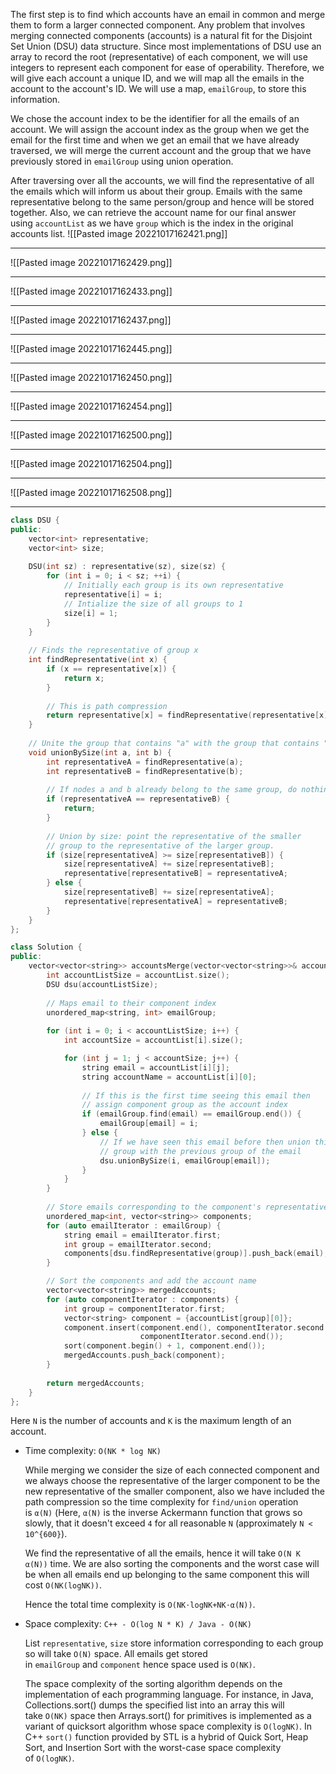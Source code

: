 The first step is to find which accounts have an email in common and merge them to form a larger connected component. Any problem that involves merging connected components (accounts) is a natural fit for the Disjoint Set Union (DSU) data structure. Since most implementations of DSU use an array to record the root (representative) of each component, we will use integers to represent each component for ease of operability. Therefore, we will give each account a unique ID, and we will map all the emails in the account to the account's ID. We will use a map, `emailGroup`, to store this information.

We chose the account index to be the identifier for all the emails of an account. We will assign the account index as the group when we get the email for the first time and when we get an email that we have already traversed, we will merge the current account and the group that we have previously stored in `emailGroup` using union operation.

After traversing over all the accounts, we will find the representative of all the emails which will inform us about their group. Emails with the same representative belong to the same person/group and hence will be stored together. Also, we can retrieve the account name for our final answer using `accountList` as we have `group` which is the index in the original accounts list.
![[Pasted image 20221017162421.png]]

<hr/>

![[Pasted image 20221017162429.png]]
<hr/>

![[Pasted image 20221017162433.png]]

<hr/>

![[Pasted image 20221017162437.png]]

<hr/>

![[Pasted image 20221017162445.png]]<hr/>

![[Pasted image 20221017162450.png]]
<hr/>

![[Pasted image 20221017162454.png]]
<hr/>

![[Pasted image 20221017162500.png]]
<hr/>

![[Pasted image 20221017162504.png]]
<hr/>

![[Pasted image 20221017162508.png]]<hr/>

```cpp
class DSU {
public:
    vector<int> representative;
    vector<int> size;
    
    DSU(int sz) : representative(sz), size(sz) {
        for (int i = 0; i < sz; ++i) {
            // Initially each group is its own representative
            representative[i] = i;
            // Intialize the size of all groups to 1
            size[i] = 1;
        }
    }
    
    // Finds the representative of group x
    int findRepresentative(int x) {
        if (x == representative[x]) {
            return x;
        }
        
        // This is path compression
        return representative[x] = findRepresentative(representative[x]);
    }
    
    // Unite the group that contains "a" with the group that contains "b"
    void unionBySize(int a, int b) {
        int representativeA = findRepresentative(a);
        int representativeB = findRepresentative(b);
        
        // If nodes a and b already belong to the same group, do nothing.
        if (representativeA == representativeB) {
            return;
        }
        
        // Union by size: point the representative of the smaller
        // group to the representative of the larger group.
        if (size[representativeA] >= size[representativeB]) {
            size[representativeA] += size[representativeB];
            representative[representativeB] = representativeA;
        } else {
            size[representativeB] += size[representativeA];
            representative[representativeA] = representativeB;
        }
    }
};

class Solution {
public:
    vector<vector<string>> accountsMerge(vector<vector<string>>& accountList) {
        int accountListSize = accountList.size();
        DSU dsu(accountListSize);
        
        // Maps email to their component index
        unordered_map<string, int> emailGroup;
        
        for (int i = 0; i < accountListSize; i++) {
            int accountSize = accountList[i].size();

            for (int j = 1; j < accountSize; j++) {
                string email = accountList[i][j];
                string accountName = accountList[i][0];
                
                // If this is the first time seeing this email then
                // assign component group as the account index
                if (emailGroup.find(email) == emailGroup.end()) {
                    emailGroup[email] = i;
                } else {
                    // If we have seen this email before then union this
                    // group with the previous group of the email
                    dsu.unionBySize(i, emailGroup[email]);
                }
            }
        }
    
        // Store emails corresponding to the component's representative
        unordered_map<int, vector<string>> components;
        for (auto emailIterator : emailGroup) {
            string email = emailIterator.first;
            int group = emailIterator.second;
            components[dsu.findRepresentative(group)].push_back(email);
        }

        // Sort the components and add the account name
        vector<vector<string>> mergedAccounts;
        for (auto componentIterator : components) {
            int group = componentIterator.first;
            vector<string> component = {accountList[group][0]};
            component.insert(component.end(), componentIterator.second.begin(), 
                             componentIterator.second.end());
            sort(component.begin() + 1, component.end());
            mergedAccounts.push_back(component);
        }
        
        return mergedAccounts;
    }
};
```

Here `N` is the number of accounts and `K` is the maximum length of an account.

-   Time complexity: `O(NK * log NK)`
    
    While merging we consider the size of each connected component and we always choose the representative of the larger component to be the new representative of the smaller component, also we have included the path compression so the time complexity for `find/union` operation is `α(N)` (Here, `α(N)` is the inverse Ackermann function that grows so slowly, that it doesn't exceed `4` for all reasonable `N` (approximately `N < 10^{600}`).
    
    We find the representative of all the emails, hence it will take `O(N K α(N))` time. We are also sorting the components and the worst case will be when all emails end up belonging to the same component this will cost `O(NK(logNK))`.
    
    Hence the total time complexity is `O(NK⋅logNK+NK⋅α(N))`.
    
-   Space complexity: `C++ - O(log N * K) / Java - O(NK)`
    
    List `representative`, `size` store information corresponding to each group so will take `O(N)` space. All emails get stored in `emailGroup` and `component` hence space used is `O(NK)`.
    
    The space complexity of the sorting algorithm depends on the implementation of each programming language. For instance, in Java, Collections.sort() dumps the specified list into an array this will take `O(NK)` space then Arrays.sort() for primitives is implemented as a variant of quicksort algorithm whose space complexity is `O(logNK)`. In C++ `sort()` function provided by STL is a hybrid of Quick Sort, Heap Sort, and Insertion Sort with the worst-case space complexity of `O(logNK)`.